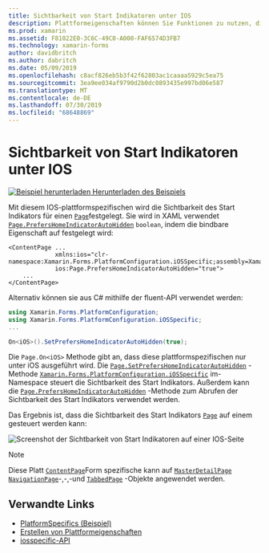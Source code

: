 ```yaml
---
title: Sichtbarkeit von Start Indikatoren unter IOS
description: Plattformeigenschaften können Sie Funktionen zu nutzen, die nur auf einer bestimmten Plattform verfügbar ist ohne die Implementierung der benutzerdefinierten Renderern und Effekte. In diesem Artikel wird erläutert, wie Sie die plattformspezifische IOS-Anwendung nutzen, die die Sichtbarkeit des Start Indikators auf einer Seite festlegt.
ms.prod: xamarin
ms.assetid: F81022E0-3C6C-49C0-A000-FAF6574D3FB7
ms.technology: xamarin-forms
author: davidbritch
ms.author: dabritch
ms.date: 05/09/2019
ms.openlocfilehash: c8acf826eb5b3f42f62803ac1caaaa5929c5ea75
ms.sourcegitcommit: 3ea9ee034af9790d2b0dc0893435e997bd06e587
ms.translationtype: MT
ms.contentlocale: de-DE
ms.lasthandoff: 07/30/2019
ms.locfileid: "68648869"
---
```

# <a name="home-indicator-visibility-on-ios"></a>Sichtbarkeit von Start Indikatoren unter IOS

[![Beispiel herunterladen](~/media/shared/download.png) Herunterladen des Beispiels](https://docs.microsoft.com/samples/xamarin/xamarin-forms-samples/userinterface-platformspecifics)

Mit diesem IOS-plattformspezifischen wird die Sichtbarkeit des Start Indikators für einen [`Page`](xref:Xamarin.Forms.Page)festgelegt. Sie wird in XAML verwendet [`Page.PrefersHomeIndicatorAutoHidden`](xref:Xamarin.Forms.PlatformConfiguration.iOSSpecific.Page.PrefersHomeIndicatorAutoHiddenProperty) `boolean`, indem die bindbare Eigenschaft auf festgelegt wird:

```xaml
<ContentPage ...
             xmlns:ios="clr-namespace:Xamarin.Forms.PlatformConfiguration.iOSSpecific;assembly=Xamarin.Forms.Core"
             ios:Page.PrefersHomeIndicatorAutoHidden="true">
    ...
</ContentPage>
```

Alternativ können sie aus C# mithilfe der fluent-API verwendet werden:

```csharp
using Xamarin.Forms.PlatformConfiguration;
using Xamarin.Forms.PlatformConfiguration.iOSSpecific;
...

On<iOS>().SetPrefersHomeIndicatorAutoHidden(true);
```

Die `Page.On<iOS>` Methode gibt an, dass diese plattformspezifischen nur unter iOS ausgeführt wird. Die [`Page.SetPrefersHomeIndicatorAutoHidden`](xref:Xamarin.Forms.PlatformConfiguration.iOSSpecific.Page.SetPrefersHomeIndicatorAutoHidden(Xamarin.Forms.IPlatformElementConfiguration{Xamarin.Forms.PlatformConfiguration.iOS,Xamarin.Forms.Page},System.Boolean)) -Methode [`Xamarin.Forms.PlatformConfiguration.iOSSpecific`](xref:Xamarin.Forms.PlatformConfiguration.iOSSpecific) im-Namespace steuert die Sichtbarkeit des Start Indikators. Außerdem kann die [`Page.PrefersHomeIndicatorAutoHidden`](xref:Xamarin.Forms.PlatformConfiguration.iOSSpecific.Page.PrefersHomeIndicatorAutoHidden(Xamarin.Forms.IPlatformElementConfiguration{Xamarin.Forms.PlatformConfiguration.iOS,Xamarin.Forms.Page})) -Methode zum Abrufen der Sichtbarkeit des Start Indikators verwendet werden.

Das Ergebnis ist, dass die Sichtbarkeit des Start Indikators [`Page`](xref:Xamarin.Forms.Page) auf einem gesteuert werden kann:

![Screenshot der Sichtbarkeit von Start Indikatoren auf einer IOS-Seite](page-home-indicator-images/home-indicator-visibility.png "Sichtbarkeit des Seitenstart Indikators")

> [!NOTE]
> Diese Platt [`ContentPage`](xref:Xamarin.Forms.ContentPage)Form spezifische kann auf [`MasterDetailPage`](xref:Xamarin.Forms.MasterDetailPage) [`NavigationPage`](xref:Xamarin.Forms.NavigationPage)-,-,-und [`TabbedPage`](xref:Xamarin.Forms.TabbedPage) -Objekte angewendet werden.

## <a name="related-links"></a>Verwandte Links

- [PlatformSpecifics (Beispiel)](https://docs.microsoft.com/samples/xamarin/xamarin-forms-samples/userinterface-platformspecifics)
- [Erstellen von Plattformeigenschaften](~/xamarin-forms/platform/platform-specifics/index.md#creating-platform-specifics)
- [iosspecific-API](xref:Xamarin.Forms.PlatformConfiguration.iOSSpecific)
